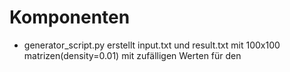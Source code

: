 # Komponenten
- generator_script.py erstellt input.txt und result.txt mit 100x100 matrizen(density=0.01) mit zufälligen Werten für den 
